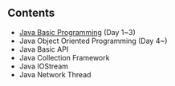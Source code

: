 ## Contents 
- [Java Basic Programming](https://github.com/rgl-za/KOSTA/tree/main/Java/Basic%20Programming) (Day 1~3)
- Java Object Oriented Programming (Day 4~)
- Java Basic API
- Java Collection Framework
- Java IOStream
- Java Network Thread
